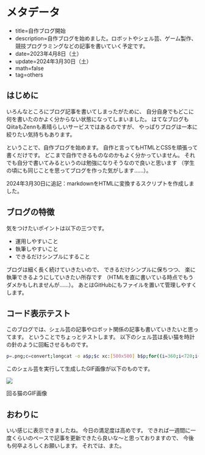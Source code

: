 # メタデータ
- title=自作ブログ開始
- description=自作ブログを始めました。ロボットやシェル芸、ゲーム製作、競技プログラミングなどの記事を書いていく予定です。
- date=2023年4月8日（土）
- update=2024年3月30日（土）
- math=false
- tag=others

## はじめに
いろんなところにブログ記事を書いてしまったがために、
自分自身でもどこに何を書いたのかよく分からない状態になってしまいました。
はてなブログもQiitaもZennも素晴らしいサービスではあるのですが、
やっぱりブログは一本に絞りたい気持ちもあります。

ということで、自作ブログを始めます。
自作と言ってもHTMLとCSSを頑張って書くだけです。
どこまで自作できるものなのかもよく分かっていません。
それでも自分で書いてみるというのは勉強になりそうなので良いと思います
（学生の頃にも同じことを思ってブログを作った気がします……）。

2024年3月30日に追記：markdownをHTMLに変換するスクリプトを作成しました。

## ブログの特徴
気をつけたいポイントは以下の三つです。

- 運用しやすいこと
- 執筆しやすいこと
- できるだけシンプルにすること

ブログは細く長く続けていきたいので、
できるだけシンプルに保ちつつ、
楽に執筆できるようにしていきたい所存です
（HTMLを直に書いている時点でもうダメかもしれませんが……）。
あとはGitHubにもファイルを置いて管理しやすくします。

## コード表示テスト
このブログでは、シェル芸の記事やロボット関係の記事も書いていきたいと思ってます。
ということでちょっとテストします。
以下のシェル芸は長い猫を時計の針のように回転させるものです。

```sh
p=.png;c=convert;longcat -o a$p;$c xc:[500x500] b$p;for((i=360;i<720;i+=10));do $c a$p -rotate +$i c$p;t=$(echo "($i-540)*3.14/180"|bc -l);$c b$p c$p -gravity center -geometry +$(echo "-99*s($t)"|bc -l)+$(echo "99*c($t)"|bc -l) -composite i$i$p;done; $c i*$p images/a.gif
```

このシェル芸を実行して生成したGIF画像が以下のものです。

![](../../images/2023/20230408_1.gif)

回る猫のGIF画像

## おわりに
いい感じに表示できましたね。
今日の満足度は高めです。
できれば一週間に一度くらいのペースで記事を更新できたら良いな～と思っておりますので、
今後も何卒よろしくお願いします。
それでは、また。

